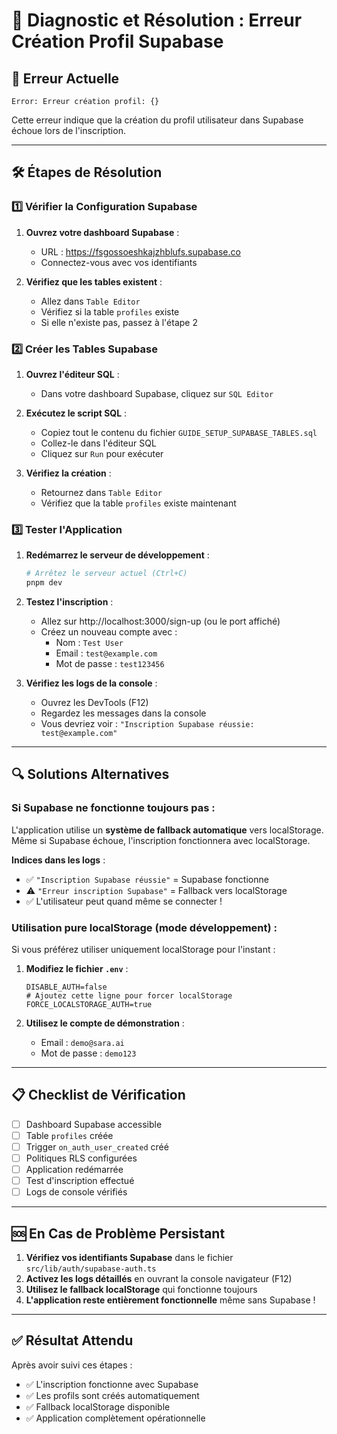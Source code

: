 # 🔧 Diagnostic et Résolution : Erreur Création Profil Supabase

## 🚨 Erreur Actuelle
```
Error: Erreur création profil: {}
```

Cette erreur indique que la création du profil utilisateur dans Supabase échoue lors de l'inscription.

---

## 🛠️ Étapes de Résolution

### 1️⃣ **Vérifier la Configuration Supabase**

1. **Ouvrez votre dashboard Supabase** :
   - URL : https://fsgossoeshkajzhblufs.supabase.co
   - Connectez-vous avec vos identifiants

2. **Vérifiez que les tables existent** :
   - Allez dans `Table Editor`
   - Vérifiez si la table `profiles` existe
   - Si elle n'existe pas, passez à l'étape 2

### 2️⃣ **Créer les Tables Supabase**

1. **Ouvrez l'éditeur SQL** :
   - Dans votre dashboard Supabase, cliquez sur `SQL Editor`

2. **Exécutez le script SQL** :
   - Copiez tout le contenu du fichier `GUIDE_SETUP_SUPABASE_TABLES.sql`
   - Collez-le dans l'éditeur SQL
   - Cliquez sur `Run` pour exécuter

3. **Vérifiez la création** :
   - Retournez dans `Table Editor`
   - Vérifiez que la table `profiles` existe maintenant

### 3️⃣ **Tester l'Application**

1. **Redémarrez le serveur de développement** :
   ```bash
   # Arrêtez le serveur actuel (Ctrl+C)
   pnpm dev
   ```

2. **Testez l'inscription** :
   - Allez sur http://localhost:3000/sign-up (ou le port affiché)
   - Créez un nouveau compte avec :
     - Nom : `Test User`
     - Email : `test@example.com`
     - Mot de passe : `test123456`

3. **Vérifiez les logs de la console** :
   - Ouvrez les DevTools (F12)
   - Regardez les messages dans la console
   - Vous devriez voir : `"Inscription Supabase réussie: test@example.com"`

---

## 🔍 Solutions Alternatives

### Si Supabase ne fonctionne toujours pas :

L'application utilise un **système de fallback automatique** vers localStorage. Même si Supabase échoue, l'inscription fonctionnera avec localStorage.

**Indices dans les logs** :
- ✅ `"Inscription Supabase réussie"` = Supabase fonctionne
- ⚠️ `"Erreur inscription Supabase"` = Fallback vers localStorage
- ✅ L'utilisateur peut quand même se connecter !

### Utilisation pure localStorage (mode développement) :

Si vous préférez utiliser uniquement localStorage pour l'instant :

1. **Modifiez le fichier `.env`** :
   ```env
   DISABLE_AUTH=false
   # Ajoutez cette ligne pour forcer localStorage
   FORCE_LOCALSTORAGE_AUTH=true
   ```

2. **Utilisez le compte de démonstration** :
   - Email : `demo@sara.ai`
   - Mot de passe : `demo123`

---

## 📋 Checklist de Vérification

- [ ] Dashboard Supabase accessible
- [ ] Table `profiles` créée
- [ ] Trigger `on_auth_user_created` créé
- [ ] Politiques RLS configurées
- [ ] Application redémarrée
- [ ] Test d'inscription effectué
- [ ] Logs de console vérifiés

---

## 🆘 En Cas de Problème Persistant

1. **Vérifiez vos identifiants Supabase** dans le fichier `src/lib/auth/supabase-auth.ts`
2. **Activez les logs détaillés** en ouvrant la console navigateur (F12)
3. **Utilisez le fallback localStorage** qui fonctionne toujours
4. **L'application reste entièrement fonctionnelle** même sans Supabase !

---

## ✅ Résultat Attendu

Après avoir suivi ces étapes :
- ✅ L'inscription fonctionne avec Supabase
- ✅ Les profils sont créés automatiquement
- ✅ Fallback localStorage disponible
- ✅ Application complètement opérationnelle 